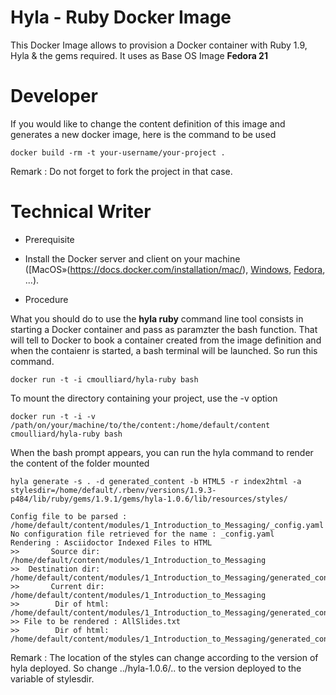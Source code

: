 # Hyla - Ruby Docker Image

This Docker Image allows to provision a Docker container with Ruby 1.9, Hyla &amp; the gems required. It uses as Base OS Image __Fedora 21__

# Developer

If you would like to change the content definition of this image and generates a new docker image, here is the command to be used

    docker build -rm -t your-username/your-project .

Remark : Do not forget to fork the project in that case.

# Technical Writer

* Prerequisite

- Install the Docker server and client on your machine ([MacOS»(https://docs.docker.com/installation/mac/), [Windows](https://docs.docker.com/installation/windows/), [Fedora](https://docs.docker.com/installation/fedora/), ...).

* Procedure

What you should do to use the __hyla ruby__ command line tool consists in starting a Docker container and pass as paramzter the bash function. That will tell to Docker to book a container created from the image definition and when the contaienr is started, a bash terminal will be launched. So run this command.

    docker run -t -i cmoulliard/hyla-ruby bash   

To mount the directory containing your project, use the -v option

	docker run -t -i -v /path/on/your/machine/to/the/content:/home/default/content cmoulliard/hyla-ruby bash    

When the bash prompt appears, you can run the hyla command to render the content of the folder mounted

```
hyla generate -s . -d generated_content -b HTML5 -r index2html -a stylesdir=/home/default/.rbenv/versions/1.9.3-p484/lib/ruby/gems/1.9.1/gems/hyla-1.0.6/lib/resources/styles/

Config file to be parsed : /home/default/content/modules/1_Introduction_to_Messaging/_config.yaml
No configuration file retrieved for the name : _config.yaml
Rendering : Asciidoctor Indexed Files to HTML
>>       Source dir: /home/default/content/modules/1_Introduction_to_Messaging
>>  Destination dir: /home/default/content/modules/1_Introduction_to_Messaging/generated_content
>>       Current dir: /home/default/content/modules/1_Introduction_to_Messaging
>>        Dir of html: /home/default/content/modules/1_Introduction_to_Messaging/generated_content/.
>> File to be rendered : AllSlides.txt
>>        Dir of html: /home/default/content/modules/1_Introduction_to_Messaging/generated_content/.
```

Remark : The location of the styles can change according to the version of hyla deployed. So change ../hyla-1.0.6/.. to the version deployed to the variable of stylesdir.
